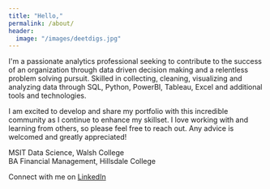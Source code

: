 ```yaml
---
title: "Hello,"
permalink: /about/
header:
  image: "/images/deetdigs.jpg"
---
```

I'm a passionate analytics professional seeking to contribute to the success of an organization through data driven decision making and a relentless problem solving pursuit. Skilled in collecting, cleaning, visualizing and analyzing data through SQL, Python, PowerBI, Tableau, Excel and additional tools and technologies.

I am excited to develop and share my portfolio with this incredible community as I continue to enhance my skillset. I love working with and learning from others, so please feel free to reach out. Any advice is welcomed and greatly appreciated!

MSIT Data Science, Walsh College\
BA Financial Management, Hillsdale College

Connect with me on [LinkedIn](https://www.linkedin.com/in/mdreck/)
